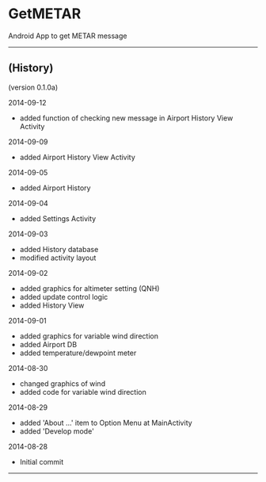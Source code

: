 GetMETAR
========

Android App to get METAR message

-----

(History)
---------

(version 0.1.0a)

2014-09-12
- added function of checking new message in Airport History View Activity

2014-09-09
- added Airport History View Activity

2014-09-05
- added Airport History

2014-09-04
- added Settings Activity

2014-09-03
- added History database
- modified activity layout

2014-09-02
- added graphics for altimeter setting (QNH)
- added update control logic
- added History View

2014-09-01
- added graphics for variable wind direction
- added Airport DB
- added temperature/dewpoint meter

2014-08-30
- changed graphics of wind
- added code for variable wind direction

2014-08-29
- added 'About ...' item to Option Menu at MainActivity
- added 'Develop mode'

2014-08-28
- Initial commit

---
